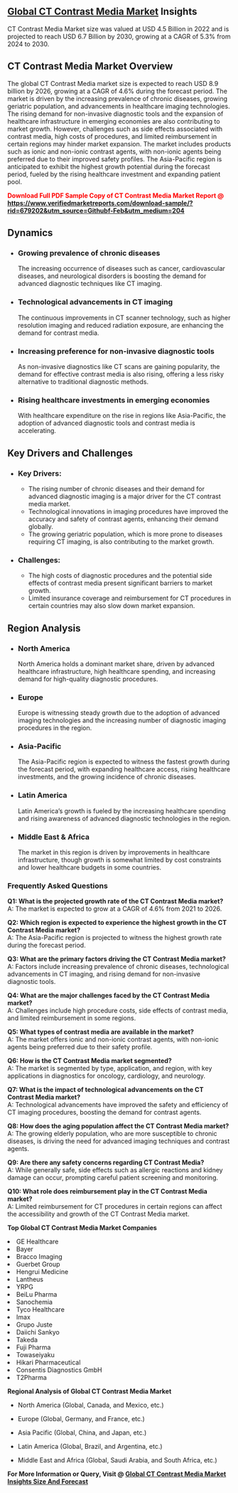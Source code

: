 <h2><a href="https://www.verifiedmarketreports.com/download-sample/?rid=679202&amp;utm_source=Githubf&amp;utm_medium=204" target="_blank">Global CT Contrast Media Market</a> Insights</h2><p>CT Contrast Media Market size was valued at USD 4.5 Billion in 2022 and is projected to reach USD 6.7 Billion by 2030, growing at a CAGR of 5.3% from 2024 to 2030.</p><p> <h2>CT Contrast Media Market Overview</h2> <p>The global CT Contrast Media market size is expected to reach USD 8.9 billion by 2026, growing at a CAGR of 4.6% during the forecast period. The market is driven by the increasing prevalence of chronic diseases, growing geriatric population, and advancements in healthcare imaging technologies. The rising demand for non-invasive diagnostic tools and the expansion of healthcare infrastructure in emerging economies are also contributing to market growth. However, challenges such as side effects associated with contrast media, high costs of procedures, and limited reimbursement in certain regions may hinder market expansion. The market includes products such as ionic and non-ionic contrast agents, with non-ionic agents being preferred due to their improved safety profiles. The Asia-Pacific region is anticipated to exhibit the highest growth potential during the forecast period, fueled by the rising healthcare investment and expanding patient pool.</p> <p><strong><p><span class=""><span style="color: #ff0000;"><strong>Download Full PDF Sample Copy of CT Contrast Media Market Report</strong> @ </span><a href="https://www.verifiedmarketreports.com/download-sample/?rid=679202&amp;utm_source=Githubf-Feb&amp;utm_medium=204" target="_blank">https://www.verifiedmarketreports.com/download-sample/?rid=679202&amp;utm_source=Githubf-Feb&amp;utm_medium=204</a></span></p></strong></p> <h2>Dynamics</h2> <ul> <li><h3>Growing prevalence of chronic diseases</h3> The increasing occurrence of diseases such as cancer, cardiovascular diseases, and neurological disorders is boosting the demand for advanced diagnostic techniques like CT imaging. </li> <li><h3>Technological advancements in CT imaging</h3> The continuous improvements in CT scanner technology, such as higher resolution imaging and reduced radiation exposure, are enhancing the demand for contrast media. </li> <li><h3>Increasing preference for non-invasive diagnostic tools</h3> As non-invasive diagnostics like CT scans are gaining popularity, the demand for effective contrast media is also rising, offering a less risky alternative to traditional diagnostic methods. </li> <li><h3>Rising healthcare investments in emerging economies</h3> With healthcare expenditure on the rise in regions like Asia-Pacific, the adoption of advanced diagnostic tools and contrast media is accelerating. </li> </ul> <h2>Key Drivers and Challenges</h2> <ul> <li><h3>Key Drivers:</h3> <ul> <li>The rising number of chronic diseases and their demand for advanced diagnostic imaging is a major driver for the CT contrast media market.</li> <li>Technological innovations in imaging procedures have improved the accuracy and safety of contrast agents, enhancing their demand globally.</li> <li>The growing geriatric population, which is more prone to diseases requiring CT imaging, is also contributing to the market growth.</li> </ul> </li> <li><h3>Challenges:</h3> <ul> <li>The high costs of diagnostic procedures and the potential side effects of contrast media present significant barriers to market growth.</li> <li>Limited insurance coverage and reimbursement for CT procedures in certain countries may also slow down market expansion.</li> </ul> </li> </ul> <h2>Region Analysis</h2> <ul> <li><h3>North America</h3> North America holds a dominant market share, driven by advanced healthcare infrastructure, high healthcare spending, and increasing demand for high-quality diagnostic procedures. </li> <li><h3>Europe</h3> Europe is witnessing steady growth due to the adoption of advanced imaging technologies and the increasing number of diagnostic imaging procedures in the region. </li> <li><h3>Asia-Pacific</h3> The Asia-Pacific region is expected to witness the fastest growth during the forecast period, with expanding healthcare access, rising healthcare investments, and the growing incidence of chronic diseases. </li> <li><h3>Latin America</h3> Latin America’s growth is fueled by the increasing healthcare spending and rising awareness of advanced diagnostic technologies in the region. </li> <li><h3>Middle East & Africa</h3> The market in this region is driven by improvements in healthcare infrastructure, though growth is somewhat limited by cost constraints and lower healthcare budgets in some countries. </li> </ul> <h3>Frequently Asked Questions</h3> <p><strong>Q1: What is the projected growth rate of the CT Contrast Media market?</strong><br> A: The market is expected to grow at a CAGR of 4.6% from 2021 to 2026.</p> <p><strong>Q2: Which region is expected to experience the highest growth in the CT Contrast Media market?</strong><br> A: The Asia-Pacific region is projected to witness the highest growth rate during the forecast period.</p> <p><strong>Q3: What are the primary factors driving the CT Contrast Media market?</strong><br> A: Factors include increasing prevalence of chronic diseases, technological advancements in CT imaging, and rising demand for non-invasive diagnostic tools.</p> <p><strong>Q4: What are the major challenges faced by the CT Contrast Media market?</strong><br> A: Challenges include high procedure costs, side effects of contrast media, and limited reimbursement in some regions.</p> <p><strong>Q5: What types of contrast media are available in the market?</strong><br> A: The market offers ionic and non-ionic contrast agents, with non-ionic agents being preferred due to their safety profile.</p> <p><strong>Q6: How is the CT Contrast Media market segmented?</strong><br> A: The market is segmented by type, application, and region, with key applications in diagnostics for oncology, cardiology, and neurology.</p> <p><strong>Q7: What is the impact of technological advancements on the CT Contrast Media market?</strong><br> A: Technological advancements have improved the safety and efficiency of CT imaging procedures, boosting the demand for contrast agents.</p> <p><strong>Q8: How does the aging population affect the CT Contrast Media market?</strong><br> A: The growing elderly population, who are more susceptible to chronic diseases, is driving the need for advanced imaging techniques and contrast agents.</p> <p><strong>Q9: Are there any safety concerns regarding CT Contrast Media?</strong><br> A: While generally safe, side effects such as allergic reactions and kidney damage can occur, prompting careful patient screening and monitoring.</p> <p><strong>Q10: What role does reimbursement play in the CT Contrast Media market?</strong><br> A: Limited reimbursement for CT procedures in certain regions can affect the accessibility and growth of the CT Contrast Media market.</p> </p><p><strong>Top Global CT Contrast Media Market Companies</strong></p><div data-test-id=""><p><li>GE Healthcare</li><li> Bayer</li><li> Bracco Imaging</li><li> Guerbet Group</li><li> Hengrui Medicine</li><li> Lantheus</li><li> YRPG</li><li> BeiLu Pharma</li><li> Sanochemia</li><li> Tyco Healthcare</li><li> Imax</li><li> Grupo Juste</li><li> Daiichi Sankyo</li><li> Takeda</li><li> Fuji Pharma</li><li> Towaseiyaku</li><li> Hikari Pharmaceutical</li><li> Consentis Diagnostics GmbH</li><li> T2Pharma</li></p><div><strong>Regional Analysis of&nbsp;Global CT Contrast Media Market</strong></div><ul><li dir="ltr"><p dir="ltr">North America&nbsp;(Global, Canada, and Mexico, etc.)</p></li><li dir="ltr"><p dir="ltr">Europe (Global, Germany, and France, etc.)</p></li><li dir="ltr"><p dir="ltr">Asia Pacific&nbsp;(Global, China, and Japan, etc.)</p></li><li dir="ltr"><p dir="ltr">Latin America&nbsp;(Global, Brazil, and Argentina, etc.)</p></li><li dir="ltr">Middle East and Africa&nbsp;(Global, Saudi Arabia, and South Africa, etc.)</li></ul><p><strong>For More Information or Query, Visit @&nbsp;</strong><strong><a href="https://www.verifiedmarketreports.com/product/ct-contrast-media-market/?utm_source=Githubf&amp;utm_medium=204" target="_blank">Global CT Contrast Media Market Insights Size And Forecast</a></strong></p></div>

